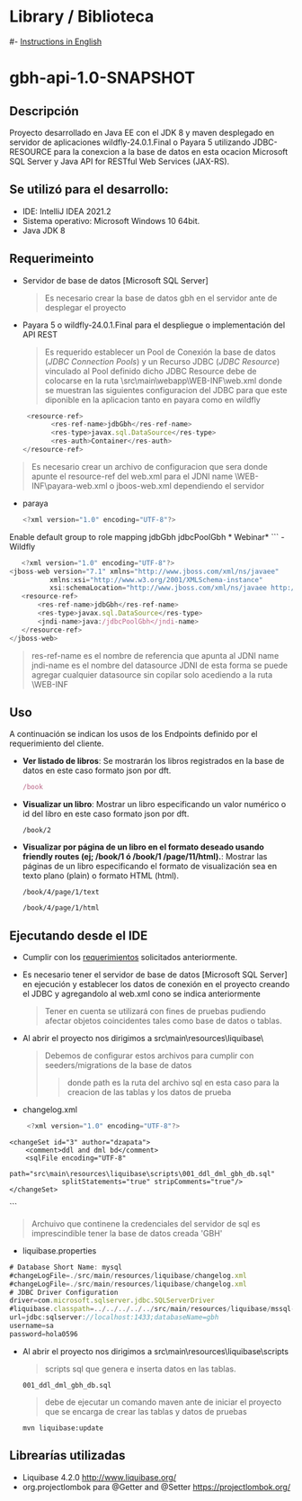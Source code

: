 # Library / Biblioteca 


#- [Instructions in English](README_EN.md)

# gbh-api-1.0-SNAPSHOT 

## Descripción

Proyecto desarrollado en Java  EE con el JDK 8 y maven desplegado en servidor de aplicaciones wildfly-24.0.1.Final o Payara 5 utilizando JDBC-RESOURCE para la conexcion a la base de datos en esta ocacion Microsoft SQL  Server y Java API for RESTful Web Services (JAX-RS).

## Se utilizó para el desarrollo:

- IDE:  IntelliJ IDEA 2021.2 
- Sistema operativo: Microsoft Windows 10 64bit.
- Java JDK 8




## <a name="requirements"></a>Requerimeinto

 - Servidor de base de datos [Microsoft SQL Server]
    > Es necesario crear la base de datos gbh en el servidor ante de              desplegar el proyecto

 - Payara 5 o wildfly-24.0.1.Final para el despliegue o implementación del     API REST 
    > Es requerido establecer un Pool de Conexión la base de datos (*JDBC Connection Pools*) y un Recurso JDBC (*JDBC Resource*) vinculado al Pool definido dicho JDBC Resource debe de colocarse en la ruta \src\main\webapp\WEB-INF\web.xml donde se muestran las siguientes configuracion del JDBC para que este diponible en la aplicacion tanto en payara como en wildfly 
    
    ```JavaScript
     <resource-ref>
           <res-ref-name>jdbGbh</res-ref-name>
           <res-type>javax.sql.DataSource</res-type>
           <res-auth>Container</res-auth>
    </resource-ref>
    ```
  >Es necesario crear un archivo de configuracion que sera donde apunte el resource-ref del  web.xml para el JDNI name \WEB-INF\payara-web.xml o jboos-web.xml dependiendo el servidor
  
  - paraya 
  
      ```JavaScript
     <?xml version="1.0" encoding="UTF-8"?>
<payara-web-app>
    <class-loader delegate="true"/>
    <property name="default-role-mapping" value="true">
        <description>Enable default group to role mapping</description>
    </property>
    <resource-ref>
        <res-ref-name>jdbGbh</res-ref-name>
        <jndi-name>jdbcPoolGbh</jndi-name>
    </resource-ref>
    <scanning-exclude>*</scanning-exclude>
    <scanning-include>Webinar*</scanning-include>
</payara-web-app>
  ```
  - Wildfly
  
 ```JavaScript
    <?xml version="1.0" encoding="UTF-8"?>
<jboss-web version="7.1" xmlns="http://www.jboss.com/xml/ns/javaee"
           xmlns:xsi="http://www.w3.org/2001/XMLSchema-instance"
           xsi:schemaLocation="http://www.jboss.com/xml/ns/javaee http://www.jboss.org/schema/jbossas/jboss-web_7_1.xsd">
    <resource-ref>
        <res-ref-name>jdbGbh</res-ref-name>
        <res-type>javax.sql.DataSource</res-type>
        <jndi-name>java:/jdbcPoolGbh</jndi-name>
    </resource-ref>
</jboss-web>
  ```
  
  
  > res-ref-name es el nombre de referencia que apunta al JDNI name
    jndi-name es el nombre del datasource JDNI de esta forma se puede agregar cualquier datasource sin copilar solo acediendo a la ruta \WEB-INF
 
## <a name="uso"></a>Uso

A continuación se indican los usos de los Endpoints definido por el requerimiento del cliente.

- **Ver listado de libros**: Se mostrarán los libros registrados en la base de datos en este caso formato json por dft.
    ```JavaScript
    /book
    ```
- **Visualizar un libro**: Mostrar un libro especificando un valor numérico o id del libro en este caso formato json por dft.
    ```
    /book/2
    ```
- **Visualizar por página de un libro en el formato deseado usando friendly routes (ej; /book/1 ó /book/1 /page/11/html).**: Mostrar las páginas de un libro especificando el formato de visualización sea en texto plano (plain) o formato HTML (html).
    
    ```
    /book/4/page/1/text
    ```
    ```
    /book/4/page/1/html
    ```

## Ejecutando desde el IDE 
- Cumplir con los [requerimientos](#requirements) solicitados anteriormente.
- Es necesario tener el servidor de base de datos [Microsoft SQL Server]  en ejecución y establecer los datos de conexión en el proyecto creando el JDBC y agregandolo al web.xml cono se indica anteriormente

    > Tener en cuenta se utilizará con fines de pruebas pudiendo afectar objetos coincidentes tales como base de datos o tablas.

- Al abrir el proyecto nos dirigimos a src\main\resources\liquibase\   

    > Debemos de configurar estos archivos para cumplir con seeders/migrations de la base de datos 
     >> donde path es la ruta del archivo sql en esta caso para la creacion de las tablas y los datos de prueba
  
- changelog.xml 

   ```JavaScript
    <?xml version="1.0" encoding="UTF-8"?>
<databaseChangeLog
        xmlns="http://www.liquibase.org/xml/ns/dbchangelog"
        xmlns:xsi="http://www.w3.org/2001/XMLSchema-instance"
        xsi:schemaLocation="http://www.liquibase.org/xml/ns/dbchangelog
                      https://www.liquibase.org/xml/ns/dbchangelog/dbchangelog-3.8.xsd">

    <changeSet id="3" author="dzapata">
        <comment>ddl and dml bd</comment>
        <sqlFile encoding="UTF-8"
                 path="src\main\resources\liquibase\scripts\001_ddl_dml_gbh_db.sql"
                 splitStatements="true" stripComments="true"/>
    </changeSet>
</databaseChangeLog>
 ```
	
> Archuivo que continene la credenciales del servidor de sql es imprescindible tener la base de datos creada 'GBH'
 


- liquibase.properties 

```JavaScript
# Database Short Name: mysql
#changeLogFile=./src/main/resources/liquibase/changelog.xml
#changeLogFile=./src/main/resources/liquibase/changelog.xml
# JDBC Driver Configuration
driver=com.microsoft.sqlserver.jdbc.SQLServerDriver
#liquibase.classpath=../../../../../src/main/resources/liquibase/mssql-jdbc-9.4.0.jre8.jar
url=jdbc:sqlserver://localhost:1433;databaseName=gbh
username=sa
password=hola0596
```


- Al abrir el proyecto nos dirigimos a src\main\resources\liquibase\scripts  

   > scripts sql que genera e inserta datos en las tablas.

    ```
    001_ddl_dml_gbh_db.sql
    ```


   > debe de ejecutar un comando maven ante de iniciar el proyecto que se encarga de crear las tablas y datos de pruebas
    ```
    mvn liquibase:update 
    ```


## Librearías utilizadas

- Liquibase 4.2.0 http://www.liquibase.org/
- org.projectlombok para @Getter and @Setter https://projectlombok.org/

